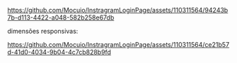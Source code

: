 https://github.com/Mocuio/InstragramLoginPage/assets/110311564/94243b7b-d113-4422-a048-582b258e67db

dimensões responsivas:

https://github.com/Mocuio/InstragramLoginPage/assets/110311564/ce21b57d-41d0-4034-9b04-4c7cb828b9fd

